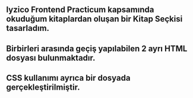 ## Iyzico Frontend Practicum kapsamında okuduğum kitaplardan oluşan bir Kitap Seçkisi tasarladım.
## Birbirleri arasında geçiş yapılabilen 2 ayrı HTML dosyası bulunmaktadır.
## CSS kullanımı ayrıca bir dosyada gerçekleştirilmiştir.
